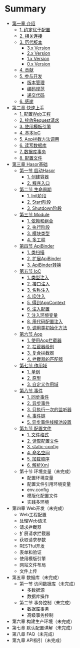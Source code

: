 # Summary

* [第一章 介绍](README.md)
  * [1. 约定优于配置](docs/chapter-01/about_coc.md)
  * [2. 相关连接](docs/chapter-01/resources.md)
  * [3. 历代版本](docs/chapter-01/changelog.md)
    * [3.x Version](docs/chapter-01/subject-01/changelog_v3.x.md)
    * [2.x Version](docs/chapter-01/subject-01/changelog_v2.x.md)
    * [1.x Version](docs/chapter-01/subject-01/changelog_v1.x.md)
    * [0.x Version](docs/chapter-01/subject-01/changelog_v0.x.md)
  * [4. 贡献](docs/chapter-01/contribution.md)
  * [5. 参与开发](docs/chapter-01/subject-02/cooperation.md)
    * [版本管理](docs/chapter-01/subject-02/cooperation.md)
    * [编码规范](docs/chapter-01/subject-02/cooperation.md)
    * [递交代码](docs/chapter-01/subject-02/cooperation.md)
  * [6. 感谢](docs/chapter-01/tks.md)
* [第二章 快速上手](docs/chapter-02/QuickStart.md)
  * [1. 配置Web工程](docs/chapter-02/ConfigWebApps.md)
  * [2. 接收Request请求](docs/chapter-02/ProseccRequest.md)
  * [3. 使用模板引擎](docs/chapter-02/UseTemplate.md)
  * [4. 基本IoC](docs/chapter-02/IoC.md)
  * [5. Aop拦截方法调用](docs/chapter-02/AopInterceptor.md)
  * [6. 读写数据库](docs/chapter-02/ReadDataBase.md)
  * [7. 数据库事务](docs/chapter-02/DataBaseTransaction.md)
  * [8. 配置文件](docs/chapter-02/ReadSettingsFile.md)
* [第三章 Hasor基础](docs/chapter-03/subject-01/CreateHasor.md)
  * [第一节 启动Hasor](docs/chapter-03/subject-01/CreateHasor.md)
    * [1. 创建容器](docs/chapter-03/subject-01/CreateHasor.md)
    * [2. 程序入口](docs/chapter-03/subject-01/AppEnterIn.md)
  * [第二节 生命周期](docs/chapter-03/subject-02/Overview.md)
    * [1. Init阶段](docs/chapter-03/subject-02/InitPhase.md)
    * [2. Start阶段](docs/chapter-03/subject-02/StartPhase.md)
    * [3. Shutdown阶段](docs/chapter-03/subject-02/ShutdownPhase.md)
  * [第三节 Module](docs/chapter-03/subject-03/Module.md)
    * [1. 依赖和组合](docs/chapter-03/subject-03/Dependency.md)
    * [2. 执行阶段](docs/chapter-03/subject-03/Lifecycle.md)
    * [3. 模块类型](docs/chapter-03/subject-03/ModuleTypes.md)
    * [4. 多工程](docs/chapter-03/subject-03/MultiProject.md)
  * [第四节 ApiBinder](docs/chapter-03/subject-04/KnowApiBinder.md)
    * [1. 类扫描](docs/chapter-03/subject-04/ScanClass.md)
    * [2. 扩展ApiBinder](docs/chapter-03/subject-04/ExtApiBinder.md)
    * [3. ApiBinder转换](docs/chapter-03/subject-04/ApiBinderConver.md)
  * [第五节 IoC](docs/chapter-03/subject-05/ioc.md)
    * [1. 类型注入](docs/chapter-03/subject-05/InjectType.md)
    * [2. 接口注入](docs/chapter-03/subject-05/InjectFaces.md)
    * [3. 名称注入](docs/chapter-03/subject-05/InjectName.md)
    * [4. ID注入](docs/chapter-03/subject-05/InjectID.md)
    * [5. 得到AppContext](docs/chapter-03/subject-05/GetAppContext.md)
    * [6. 注入配置](docs/chapter-03/subject-05/InjectSettings.md)
    * [7. 注入环境变量](docs/chapter-03/subject-05/InjectVars.md)
    * [8. 用代码配置注入](docs/chapter-03/subject-05/InjectCodes.md)
    * [9. 调用类初始化方法](docs/chapter-03/subject-05/InitMethodCall.md)
  * [第六节 Aop](docs/chapter-03/subject-06/aop.md)
    * [1. 使用Aop拦截器](docs/chapter-03/subject-06/AopInterceptor.md)
    * [2. 拦截器级别](docs/chapter-03/subject-06/LevelInterceptor.md)
    * [3. 复合拦截器](docs/chapter-03/subject-06/InterceptorComplex.md)
    * [4. 拦截器的匹配器](docs/chapter-03/subject-06/InterceptorMatcher.md)
  * [第七节 作用域](docs/chapter-03/subject-07/Scope.md)
    * [1. 单例](docs/chapter-03/subject-07/Singleton.md)
    * [2. 原型](docs/chapter-03/subject-07/Prototype.md)
    * [3. 自定义作用域](docs/chapter-03/subject-07/CustomScope.md)
  * [第八节 事件](docs/chapter-03/subject-08/Event.md)
    * [1. 同步事件](docs/chapter-03/subject-08/SyncEvent.md)
    * [2. 异步事件](docs/chapter-03/subject-08/AsyncEvent.md)
    * [3. 只执行一次的监听器](docs/chapter-03/subject-08/OnesEvent.md)
    * [4. 事件链](docs/chapter-03/subject-08/EventChain.md)
    * [5. 异步事件线程池设置](docs/chapter-03/subject-08/EventSettins.md)
  * [第九节 配置文件](docs/chapter-03/subject-09/Settings.md)
    * [1. 文件格式](docs/chapter-03/subject-09/FileFormat.md)
    * [2. 读取配置文件](docs/chapter-03/subject-09/ReadSettings.md)
    * [3. static-config](docs/chapter-03/subject-09/StaticSettings.md)
    * [4. 命名空间](docs/chapter-03/subject-09/NameSpace.md)
    * [5. 加载顺序](docs/chapter-03/subject-09/LoadSequence.md)
    * [6. 解析Xml](docs/chapter-03/subject-09/ParserXml.md)
  * 第十节 环境变量（未完成）
    * 配置环境变量
    * 配置文件引用环境变量
    * env.config
    * 模版化配置文件
    * 实践多环境
* 第四章 Web开发（未完成）
  * Web工程配置
  * 处理Web请求
  * 请求拦截器
  * 扩展请求拦截器
  * 获取请求参数
  * RESTful开发
  * 表单和验证
  * 使用模版引擎
  * 网站文件布局
  * 文件上传
* 第五章 数据库（未完成）
  * 第一节 访问数据库（未完成）
    * 多数据源
    * 数据库操作
  * 第二节 事务控制（未完成）
    * 数据库事务
    * 高级事务控制
* 第六章 构建生产环境（未完成）
* 第七章 默认配置详解（未完成）
* 第八章 FAQ（未完成）
* 第九章 API指引（未完成）